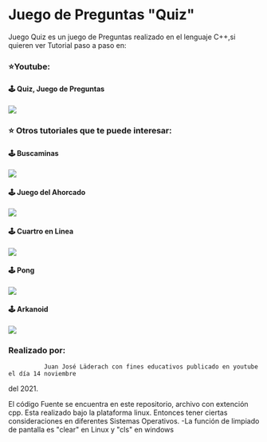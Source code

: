 # Juego de Preguntas "Quiz"

Juego Quiz es un juego de Preguntas realizado en el lenguaje C++,si quieren ver Tutorial  paso a paso en: 

### ⭐️Youtube:

#### 🕹 Quiz, Juego de Preguntas
[![](https://img.shields.io/badge/YouTube-Quiz-red)](https://www.youtube.com/watch?v=EXs_MCt5G64)
 
### ⭐️ Otros tutoriales que te puede interesar:

#### 🕹 Buscaminas
[![](https://img.shields.io/badge/YouTube-Buscaminas-red)](https://www.youtube.com/watch?v=_NPT708qXpM&t=1187s)

#### 🕹 Juego del Ahorcado
[![](https://img.shields.io/badge/YouTube-Ahorcado-red)](https://www.youtube.com/watch?v=smFGH95Xe1s)
 
 
#### 🕹 Cuartro en Linea
[![](https://img.shields.io/badge/YouTube-CuatroEnLinea-red)](https://www.youtube.com/watch?v=T3M5dw_uvjs)
   
 
#### 🕹 Pong
[![](https://img.shields.io/badge/YouTube-Pong-red)](https://www.youtube.com/watch?v=HvYVP6MLuR0)
 
 
 #### 🕹 Arkanoid
 [![](https://img.shields.io/badge/YouTube-Arkanoid-red)](https://www.youtube.com/watch?v=Q-J5JZHkghg&t=1389s)

### Realizado por:
              Juan José Läderach con fines educativos publicado en youtube el día 14 noviembre
del 2021.

El código Fuente se encuentra en este repositorio, archivo con extención cpp.
Esta realizado bajo la plataforma linux. Entonces tener ciertas consideraciones en diferentes Sistemas Operativos. 
-La función de limpiado de pantalla es "clear" en Linux y "cls" en windows 
